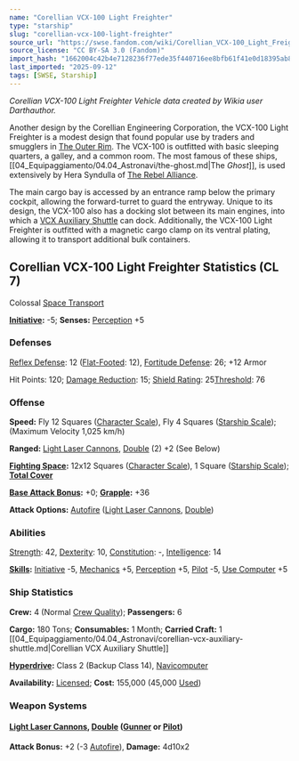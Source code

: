 ```yaml
---
name: "Corellian VCX-100 Light Freighter"
type: "starship"
slug: "corellian-vcx-100-light-freighter"
source_url: "https://swse.fandom.com/wiki/Corellian_VCX-100_Light_Freighter"
source_license: "CC BY-SA 3.0 (Fandom)"
import_hash: "1662004c42b4e7128236f77ede35f440716ee8bfb61f41e0d18395ab870dbcf6"
last_imported: "2025-09-12"
tags: [SWSE, Starship]
---
```

*Corellian VCX-100 Light Freighter Vehicle data created by Wikia user Darthauthor.*

Another design by the Corellian Engineering Corporation, the VCX-100 Light Freighter is a modest design that found popular use by traders and smugglers in [The Outer Rim](https://swse.fandom.com/wiki/The_Outer_Rim). The VCX-100 is outfitted with basic sleeping quarters, a galley, and a common room. The most famous of these ships, [[04_Equipaggiamento/04.04_Astronavi/the-ghost.md|The *Ghost*]], is used extensively by Hera Syndulla of [The Rebel Alliance](https://swse.fandom.com/wiki/The_Rebel_Alliance).

The main cargo bay is accessed by an entrance ramp below the primary cockpit, allowing the forward-turret to guard the entryway. Unique to its design, the VCX-100 also has a docking slot between its main engines, into which a [VCX Auxiliary Shuttle](https://swse.fandom.com/wiki/VCX_Auxiliary_Shuttle) can dock. Additionally, the VCX-100 Light Freighter is outfitted with a magnetic cargo clamp on its ventral plating, allowing it to transport additional bulk containers.

## Corellian VCX-100 Light Freighter Statistics (CL 7)
Colossal [Space Transport](https://swse.fandom.com/wiki/Space_Transport)

**[Initiative](https://swse.fandom.com/wiki/Initiative):** -5; **Senses:** [Perception](https://swse.fandom.com/wiki/Perception) +5
### Defenses
[Reflex Defense](https://swse.fandom.com/wiki/Reflex_Defense_(Vehicles)): 12 ([Flat-Footed](https://swse.fandom.com/wiki/Flat-Footed): 12), [Fortitude Defense](https://swse.fandom.com/wiki/Fortitude_Defense_(Vehicles)): 26; +12 Armor

Hit Points: 120; [Damage Reduction](https://swse.fandom.com/wiki/Damage_Reduction): 15; [Shield Rating](https://swse.fandom.com/wiki/Shield_Rating): 25[Threshold](https://swse.fandom.com/wiki/Damage_Threshold): 76
### Offense
**Speed:** Fly 12 Squares ([Character Scale](https://swse.fandom.com/wiki/Character_Scale)), Fly 4 Squares ([Starship Scale](https://swse.fandom.com/wiki/Starship_Scale)); (Maximum Velocity 1,025 km/h)

**Ranged:** [Light Laser Cannons](https://swse.fandom.com/wiki/Light_Laser_Cannons), [Double](https://swse.fandom.com/wiki/Double) (2) +2 (See Below)

**[Fighting Space](https://swse.fandom.com/wiki/Fighting_Space):** 12x12 Squares ([Character Scale](https://swse.fandom.com/wiki/Character_Scale)), 1 Square ([Starship Scale](https://swse.fandom.com/wiki/Starship_Scale)); **[Total Cover](https://swse.fandom.com/wiki/Total_Cover)**

**[Base Attack Bonus](https://swse.fandom.com/wiki/Base_Attack_Bonus):** +0; **[Grapple](https://swse.fandom.com/wiki/Grapple):** +36

**Attack Options:** [Autofire](https://swse.fandom.com/wiki/Autofire_(Vehicle_Combat)) ([Light Laser Cannons](https://swse.fandom.com/wiki/Light_Laser_Cannons), [Double](https://swse.fandom.com/wiki/Double))
### Abilities
[Strength](https://swse.fandom.com/wiki/Strength): 42, [Dexterity](https://swse.fandom.com/wiki/Dexterity): 10, [Constitution](https://swse.fandom.com/wiki/Constitution): -, [Intelligence](https://swse.fandom.com/wiki/Intelligence): 14

**[Skills](https://swse.fandom.com/wiki/Skills):** [Initiative](https://swse.fandom.com/wiki/Initiative) -5, [Mechanics](https://swse.fandom.com/wiki/Mechanics) +5, [Perception](https://swse.fandom.com/wiki/Perception) +5, [Pilot](https://swse.fandom.com/wiki/Pilot) -5, [Use Computer](https://swse.fandom.com/wiki/Use_Computer) +5
### Ship Statistics
**Crew:** 4 (Normal [Crew Quality](https://swse.fandom.com/wiki/Crew_Quality)); **Passengers:** 6

**Cargo:** 180 Tons; **Consumables:** 1 Month; **Carried Craft:** 1 [[04_Equipaggiamento/04.04_Astronavi/corellian-vcx-auxiliary-shuttle.md|Corellian VCX Auxiliary Shuttle]]

**[Hyperdrive](https://swse.fandom.com/wiki/Hyperdrive):** Class 2 (Backup Class 14), [Navicomputer](https://swse.fandom.com/wiki/Navicomputer)

**Availability:**  [Licensed](https://swse.fandom.com/wiki/Licensed); **Cost:** 155,000 (45,000 [Used](https://swse.fandom.com/wiki/Used))
### Weapon Systems
#### [**Light Laser Cannons**](https://swse.fandom.com/wiki/Light_Laser_Cannons)**, [Double](https://swse.fandom.com/wiki/Double) ([Gunner](https://swse.fandom.com/wiki/Gunner) or [Pilot](https://swse.fandom.com/wiki/Pilot_(Vehicle_Combat)))**
**Attack Bonus:** +2 (-3 [Autofire](https://swse.fandom.com/wiki/Autofire_(Vehicle_Combat))), **Damage:** 4d10x2